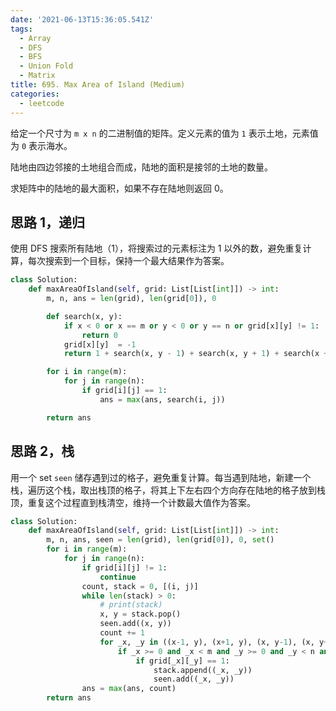 ```yaml
---
date: '2021-06-13T15:36:05.541Z'
tags:
  - Array
  - DFS
  - BFS
  - Union Fold
  - Matrix
title: 695. Max Area of Island (Medium)
categories:
  - leetcode
---
```


给定一个尺寸为 `m x n` 的二进制值的矩阵。定义元素的值为 `1` 表示土地，元素值为 `0` 表示海水。

陆地由四边邻接的土地组合而成，陆地的面积是接邻的土地的数量。

求矩阵中的陆地的最大面积，如果不存在陆地则返回 0。

<!-- more -->

## 思路 1，递归

使用 DFS 搜索所有陆地（1），将搜索过的元素标注为 1 以外的数，避免重复计算，每次搜索到一个目标，保持一个最大结果作为答案。

```python
class Solution:
    def maxAreaOfIsland(self, grid: List[List[int]]) -> int:
        m, n, ans = len(grid), len(grid[0]), 0

        def search(x, y):
            if x < 0 or x == m or y < 0 or y == n or grid[x][y] != 1:
                return 0
            grid[x][y]  = -1
            return 1 + search(x, y - 1) + search(x, y + 1) + search(x + 1, y) + search(x - 1, y)

        for i in range(m):
            for j in range(n):
                if grid[i][j] == 1:
                    ans = max(ans, search(i, j))

        return ans
```

## 思路 2，栈

用一个 set `seen` 储存遇到过的格子，避免重复计算。每当遇到陆地，新建一个栈，遍历这个栈，取出栈顶的格子，将其上下左右四个方向存在陆地的格子放到栈顶，重复这个过程直到栈清空，维持一个计数最大值作为答案。

```python
class Solution:
    def maxAreaOfIsland(self, grid: List[List[int]]) -> int:
        m, n, ans, seen = len(grid), len(grid[0]), 0, set()
        for i in range(m):
            for j in range(n):
                if grid[i][j] != 1:
                    continue
                count, stack = 0, [(i, j)]
                while len(stack) > 0:
                    # print(stack)
                    x, y = stack.pop()
                    seen.add((x, y))
                    count += 1
                    for _x, _y in ((x-1, y), (x+1, y), (x, y-1), (x, y+1)):
                        if _x >= 0 and _x < m and _y >= 0 and _y < n and (_x, _y) not in seen:
                            if grid[_x][_y] == 1:
                                stack.append((_x, _y))
                                seen.add((_x, _y))
                ans = max(ans, count)
        return ans
```
